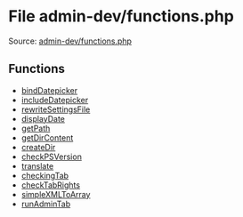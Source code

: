 File admin-dev/functions.php
=========

Source: [admin-dev/functions.php](https://github.com/PrestaShop/PrestaShop/blob/1.6.0.14/admin-dev/functions.php)



Functions
---------

* [bindDatepicker](function.bindDatepicker.md)
* [includeDatepicker](function.includeDatepicker.md)
* [rewriteSettingsFile](function.rewriteSettingsFile.md)
* [displayDate](function.displayDate.md)
* [getPath](function.getPath.md)
* [getDirContent](function.getDirContent.md)
* [createDir](function.createDir.md)
* [checkPSVersion](function.checkPSVersion.md)
* [translate](function.translate.md)
* [checkingTab](function.checkingTab.md)
* [checkTabRights](function.checkTabRights.md)
* [simpleXMLToArray](function.simpleXMLToArray.md)
* [runAdminTab](function.runAdminTab.md)
